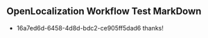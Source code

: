 ## OpenLocalization Workflow Test MarkDown
* 16a7ed6d-6458-4d8d-bdc2-ce905ff5dad6 thanks!

<!--HONumber=Jul16_HO2-->



